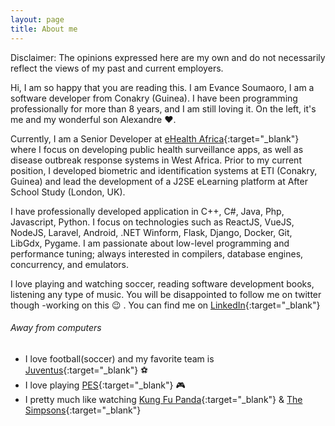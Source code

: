 ```yaml
---
layout: page
title: About me
---
```


<p class="message">
    Disclaimer: The opinions expressed here are my own and do not necessarily reflect the views of my past and current employers.
</p>

Hi, I am so happy that you are reading this.
I am Evance Soumaoro, I am a software developer from Conakry (Guinea). I have been programming professionally for more than 8 years, and I am still loving it. On the left, it's me and my wonderful son Alexandre :heart:.  

Currently, I am a Senior Developer at [eHealth Africa](https://www.ehealthafrica.org){:target="_blank"} where I focus on developing public health surveillance apps, as well as disease outbreak response systems in West Africa. Prior to my current position, I developed biometric and identification systems at ETI (Conakry, Guinea) and lead the development of a J2SE eLearning platform at After School Study (London, UK). 

I have professionally developed application in C++, C#, Java, Php, Javascript, Python. I focus on technologies such as ReactJS, VueJS, NodeJS, Laravel, Android, .NET Winform, Flask, Django, Docker, Git, LibGdx, Pygame. I am passionate about low-level programming and performance tuning; always interested in compilers, database engines, concurrency, and emulators.

I love playing and watching soccer, reading software development books, listening any type of music. You will be disappointed to follow me on twitter though -working on this :wink: . You can find me on [LinkedIn](https://www.linkedin.com/in/evance-soumaoro-76898426/){:target="_blank"}

###### Away from computers

* I love football(soccer) and my favorite team is [Juventus](http://juventus.com/en/){:target="_blank"} :soccer: 
* I love playing [PES](http://konami.com/wepes){:target="_blank"} :video_game: 
* I pretty much like watching [Kung Fu Panda](http://dreamworks.com/kungfupanda){:target="_blank"} & [The Simpsons](http://simpsonsworld.com){:target="_blank"}
